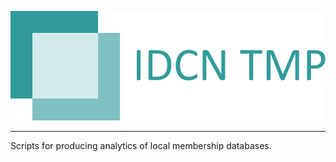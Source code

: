 ![IDCN TMP Logo](https://raw.githubusercontent.com/IDCN/talent-management-platform/master/docs/_static/img/IDCNTMP_3.png)

--------------------------------------------------------------------------------

Scripts for producing analytics of local membership databases.
